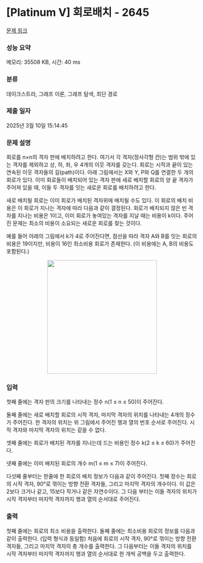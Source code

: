 # [Platinum V] 회로배치 - 2645 

[문제 링크](https://www.acmicpc.net/problem/2645) 

### 성능 요약

메모리: 35508 KB, 시간: 40 ms

### 분류

데이크스트라, 그래프 이론, 그래프 탐색, 최단 경로

### 제출 일자

2025년 3월 10일 15:14:45

### 문제 설명

<p>회로를 n×n의 격자 판에 배치하려고 한다. 여기서 각 격자(정사각형 칸)는 범위 밖에 있는 격자를 제외하고 상, 하, 좌, 우 4개의 이웃 격자를 갖는다. 회로는 시작과 끝이 있는 연속된 이웃 격자들의 길(path)이다. 아래 그림에서는 X와 Y, P와 Q를 연결한 두 개의 회로가 있다. 이미 회로들이 배치되어 있는 격자 판에 새로 배치할 회로의 양 끝 격자가 주어져 있을 때, 이들 두 격자를 잇는 새로운 회로를 배치하려고 한다.</p>

<p>새로 배치될 회로는 이미 회로가 배치된 격자위에 배치될 수도 있다. 이 회로의 배치 비용은 이 회로가 지나는 격자에 따라 다음과 같이 결정된다. 회로가 배치되지 않은 빈 격자를 지나는 비용은 1이고, 이미 회로가 놓여있는 격자를 지날 때는 비용이 k이다. 주어진 문제는 최소의 비용이 소요되는 새로운 회로를 찾는 것이다.</p>

<p>예를 들어 아래의 그림에서 k가 4로 주어진다면, 점선을 따라 격자 A와 B를 잇는 회로의 비용은 19이지만, 비용이 16인 최소비용 회로가 존재한다. (이 비용에는 A, B의 비용도 포함된다.)</p>

<p style="text-align: center;"><img alt="" src="https://www.acmicpc.net/upload/images/haWdW9HSdociyElykQh3ChwRIMANuVhH.gif" style="width: 289px; height: 299px; "></p>

### 입력 

 <p>첫째 줄에는 격자 판의 크기를 나타내는 정수 n(1 ≤ n ≤ 50)이 주어진다.</p>

<p>둘째 줄에는 새로 배치할 회로의 시작 격자, 마지막 격자의 위치를 나타내는 4개의 정수가 주어진다. 한 격자의 위치는 위 그림에서 주어진 행과 열의 번호 순서로 주어진다. 시작 격자와 마지막 격자의 위치는 같을 수 없다.</p>

<p>셋째 줄에는 회로가 배치된 격자를 지나는데 드는 비용인 정수 k(2 ≤ k ≤ 60)가 주어진다.</p>

<p>넷째 줄에는 이미 배치된 회로의 개수 m(1 ≤ m ≤ 7)이 주어진다.</p>

<p>다섯째 줄부터는 한줄에 한 회로의 배치 정보가 다음과 같이 주어진다. 첫째 정수는 회로의 시작 격자, 90°로 꺾이는 방향 전환 격자들, 그리고 마지막 격자의 개수이다. 이 값은 2보다 크거나 같고, 15보다 작거나 같은 자연수이다. 그 다음 부터는 이들 격자의 위치가 시작 격자부터 마지막 격자까지 행과 열의 순서대로 주어진다.</p>

### 출력 

 <p>첫째 줄에는 회로의 최소 비용을 출력한다. 둘째 줄에는 최소비용 회로의 정보를 다음과 같이 출력한다. (입력 형식과 동일함) 처음에 회로의 시작 격자, 90°로 꺾이는 방향 전환 격자들, 그리고 마지막 격자의 총 개수를 출력한다. 그 다음부터는 이들 격자의 위치를 시작 격자부터 마지막 격자까지 행과 열의 순서대로 한 개씩 공백을 두고 출력한다.</p>

